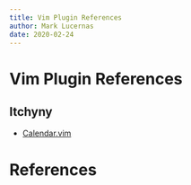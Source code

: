 ```yaml
---
title: Vim Plugin References
author: Mark Lucernas
date: 2020-02-24
---
```


# Vim Plugin References

## Itchyny

  - [Calendar.vim](itchyny/calendar)

References
=====

